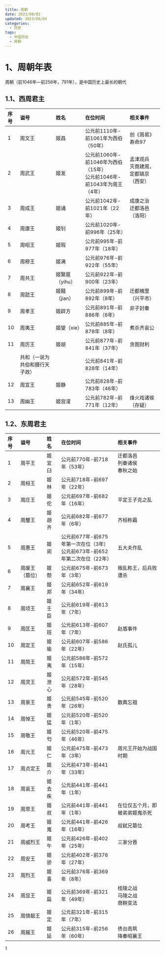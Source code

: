 ```yaml
---
title: 周朝
date: 2023/08/02
updated: 2023/08/04
categories:
  - 历史
tags:
  - 中国历史
  - 周朝
---
```


# 1、周朝年表

周朝（前1046年—前256年，791年），是中国历史上最长的朝代 
## 1.1、西周君主

|     序号     |     谥号                                                                                                      |     姓名                                                                                                    |     在位时间                                                                                   |     相关事件                                                                               |
|:-----------|:------------------------------------------------------------------------------------------------------------|:----------------------------------------------------------------------------------------------------------|:-------------------------------------------------------------------------------------------|:---------------------------------------------------------------------------------------|
|      1     |     周文王                                                                                                     |     姬昌                                                                                                    |      公元前1110年-前1061年为西伯（50年）                                                               |   创《周易》<div>寿命97</div>                                                                 |
|      2     |      周武王                                                                                                    |     姬发                                                                                                    |     <div>公元前1060年-前1046年为西伯（15年）</div><div>公元前1046年-前1043年为周王（4年）</div>                    |   孟津观兵<div>灭商建周，定都镐京（西安）<br></div><div><br></div>                                      |
|      3     |     周成王                                                                                                     |     姬诵                                                                                                    |      公元前1042年-前1021年（22年）                                                                  |   成康之治        <div>迁都洛邑（洛阳）</div>                                                      |
|      4     |     周康王                                                                                                     |     姬钊                                                                                                    |      公元前1020年-前996年（25年）                                                                   |                                                                                        |
|      5     |     周昭王                                                                                                     |     姬瑕                                                                                                    |      公元前995年-前977年（18年）                                                                    |                                                                                        |
|      6     |     周穆王                                                                                                     |     姬满                                                                                                    |      公元前976年-前922年（55年）                                                                    |                                                                                        |
|      7     |     周共王                                                                                                     |     姬繄扈（yihu）                                                                                             |     公元前922年-前900年（23年）                                                                     |                                                                                        |
|      8     |     周懿王                                                                                                     |     姬囏（jian）                                                                                              |     公元前899年-前892年（8年）                                                                      |  <div>迁都槐里（兴平市）</div>                                                                  |
|      9     |     周孝王                                                                                                     |     姬辟方                                                                                                   |      公元前891年-前886年（6年）                                                                     |  非子封秦                                                                  <div><br></div> |
|     10     |     周夷王                                                                                                     |     姬燮（xie）                                                                                               |      公元前885年-前878年（8年）                                                                     | 煮杀齐哀公                                                                                  |
|     11     |     周厉王                                                                                                     |     姬胡                                                                                                    |      公元前877年-前841年（37年）                                                                    | 贪图财利                                                                                   |
|            |     共和（一说为共伯和摄行天子政）                                                                                         |                                                                                                           |      公元前841年-前828年（14年）                                                                    |                                                                                        |
|     12     |     周宣王                                                                                                     |     姬静                                                                                                    |      公元前828年-前783年（46年）                                                                    |                                                                                        |
|     13     |     周幽王                                                                                                     |     姬宫湦                                                                                                   |      公元前782年-前771年（12年）                                                                    | 烽火戏诸侯（存疑）                                                                              |  


## 1.2、东周君主

|       序号        |       谥号          |       姓名                                                                                                      |       在位时间                                                                                                                                                                                       |       相关事件                                                                                |
|:----------------|:------------------|:--------------------------------------------------------------------------------------------------------------|:-------------------------------------------------------------------------------------------------------------------------------------------------------------------------------------------------|:------------------------------------------------------------------------------------------|
|      1          |      周平王          |      姬宜臼                                                                                                      |      <div>公元前770年-前718年（53年）</div>                                                                                                                                                               |   迁都洛邑<div>列秦诸侯<br></div><div>春秋之始<br></div>                                              |
|      2          |      周桓王          |      姬林                                                                                                       |      公元前718年-前697年（22年）                                                                                                                                                                          |                                                                                           |
|      3          |      周庄王          |      姬佗                                                                                                       |        公元前697年-前682年（16年）                                                                                                                                                                        |   平定王子克之乱                                                                                 |
|      4          |      周釐王          |      姬胡齐                                                                                                      |        公元前682年-前677年（6年）                                                                                                                                                                         |  齐桓称霸                                                                                     |
|      5          |      周惠王          |      姬阆                                                                                                       |      <div>公元前677年-前675年第一次在位（3年）</div><div>公元前673年-前652年第二次在位（22年）</div>                                                                                                                         |  五大夫作乱                                                                                    |
|      6          |      周废王（篡位）      |      姬颓                                                                                                       |        公元前675年-前673年（3年）                                                                                                                                                                         |  叛乱称王，后兵败遭杀                                                                               |
|      7          |      周襄王          |      姬郑                                                                                                       |        公元前652年-前619年（34年）                                                                                                                                                                        |                                                                                           |
|      8          |      周顷王          |      姬壬臣                                                                                                      |        公元前619年-前613年（7年）                                                                                                                                                                         |                                                                                           |
|      9          |      周匡王          |      姬班                                                                                                       |        公元前613年-前607年（7年）                                                                                                                                                                         |  赵盾事件                                                                                     |
|         10      |      周定王          |      姬瑜                                                                                                       |        公元前607年-前586年（22年）                                                                                                                                                                        |  赵氏孤儿                                                                                     |
|         11      |      周简王          |        姬夷                                                                                                     |        公元前586年-前572年（15年）                                                                                                                                                                        |                                                                                           |
|         12      |      周灵王          |      姬泄心                                                                                                      |        公元前572年-前545年（28年）                                                                                                                                                                        |                                                                                           |
|         13      |      周景王          |      姬贵                                                                                                       |        公元前545年-前520年（26年）                                                                                                                                                                        |  数典忘祖                                                                                     |
|         14      |      周悼王          |      姬猛                                                                                                       |        公元前520年-前520年（1年）                                                                                                                                                                         |                                                                                           |
|         15      |      周敬王          |      姬匄                                                                                                       |        公元前520年-前475年（46年）                                                                                                                                                                        |                                                                                           |
|         16      |      周元王          |      姬仁                                                                                                       |        公元前475年-前473年（3年）                                                                                                                                                                         |      周元王开始为战国时期                                                                           |
|         17      |      周贞定王         |      姬介                                                                                                       |        公元前473年-前441年（33年）                                                                                                                                                                        |                                                                                           |
|         18      |      周哀王          |      姬去疾                                                                                                      |        公元前441年-前441年（1年）                                                                                                                                                                         |                                                                                           |
|         19      |      周思王          |      姬叔                                                                                                       |        公元前441年-前441年（1年）                                                                                                                                                                         | 在位仅五个月，即被弟弟姬嵬杀死                                                                           |
|         20      |      周考王          |      姬嵬                                                                                                       |        公元前441年-前426年（16年）                                                                                                                                                                        | 叔弑兄篡位                                                                                     |
|         21      |      周威烈王         |      姬午                                                                                                       |        公元前426年-前402年（25年<span style="background-color: var(--background-primary); color: var(--text-normal); font-family: var(--font-interface); font-size: var(--font-ui-medium);">）</span>     | 三家分晋                                                                                      |
|         22      |      周安王          |      姬骄                                                                                                       |        公元前402年-前376年（27年）                                                                                                                                                                        |                                                                                           |
|         23      |      周烈王          |      姬喜                                                                                                       |        公元前376年-前369年（8年）                                                                                                                                                                         |                                                                                           |
|         24      |      周显王          |      姬扁                                                                                                       |        公元前369年-前321年（49年）                                                                                                                                                                        | 桂陵之战                                                   <div>马陵之战<br></div><div>商鞅变法</div> |
|         25      |      周慎靓王         |      姬定                                                                                                       |        公元前321年-前315年（7年）                                                                                                                                                                         |                                                                                           |
|         26      |      周赧王          |      姬延                                                                                                       |        公元前315年-前256年（60年）                                                                                                                                                                        | 债台高筑                                                   <div>降秦昭襄王<br></div>               |  


1